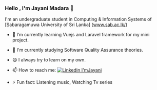 ### Hello , I'm Jayani Madara 👋

I'm an undergraduate student in Computing & Information Systems of [Sabaragamuwa University of Sri Lanka] (www.sab.ac.lk/)

- 🌱 I’m currently learning Vuejs and Laravel framework for my mini project.
- 🌱 I'm currently studying Software Quality Assurance theories.
- 😄 I always try to learn on my own.
- 📫 How to reach me: 
     [![Linkedin](https://i.stack.imgur.com/gVE0j.png) I'mJayani](https://www.linkedin.com/in/jayani-hettiarachchi-889a6916a)
&nbsp;
     
- ⚡ Fun fact: Listening music, Watching Tv series


